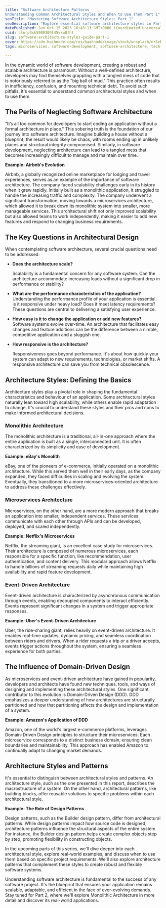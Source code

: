 ```yaml
---
title: "Software Architecture Patterns
Understanding Common Architectural Styles and When to Use Them Part 1"
seoTitle: "Mastering Software Architecture Styles: Part 1"
seoDescription: "Explore essential software architecture styles in Part 1 of our in-depth guide. Learn about microservices, event-driven design, and more."
datePublished: Sun Oct 15 2023 16:43:13 GMT+0000 (Coordinated Universal Time)
cuid: clnrp3sk5000309l45vkw8fht
slug: software-architecture-styles-guide-part-1
cover: https://cdn.hashnode.com/res/hashnode/image/stock/unsplash/nrSzRUWqmoI/upload/df8117dc4fe874566834e649d325dc06.jpeg
tags: microservices, software-development, software-architecture, tech-trends, event-driven-architecture

---
```


In the dynamic world of software development, creating a robust and scalable architecture is paramount. Without a well-defined architecture, developers may find themselves grappling with a tangled mess of code that is notoriously referred to as the "big ball of mud." This practice often results in inefficiency, confusion, and mounting technical debt. To avoid such pitfalls, it's essential to understand common architectural styles and when to use them.

## **The Perils of Neglecting Software Architecture**

"It’s all too common for developers to start coding an application without a formal architecture in place." This sobering truth is the foundation of our journey into software architecture. Imagine building a house without a blueprint; the result would likely be chaos, with rooms ending up in unlikely places and structural integrity compromised. Similarly, in software development, neglecting architecture can lead to a tangled mess that becomes increasingly difficult to manage and maintain over time.

**Example: Airbnb's Evolution**

Airbnb, a globally recognized online marketplace for lodging and travel experiences, serves as an example of the importance of software architecture. The company faced scalability challenges early in its history when it grew rapidly. Initially built as a monolithic application, it struggled to handle the increasing traffic and complexity. The company underwent a significant transformation, moving towards a microservices architecture, which allowed it to break down its monolithic system into smaller, more manageable services. This architectural shift not only improved scalability but also allowed teams to work independently, making it easier to add new features and respond to changing business requirements.

## **The Key Questions in Architectural Design**

When contemplating software architecture, several crucial questions need to be addressed:

* **Does the architecture scale?**
    
    Scalability is a fundamental concern for any software system. Can the architecture accommodate increasing loads without a significant drop in performance or stability?
    
* **What are the performance characteristics of the application?** Understanding the performance profile of your application is essential. Is it responsive under heavy load? Does it meet latency requirements? These questions are central to delivering a satisfying user experience.
    
* **How easy is it to change the application or add new features?** Software systems evolve over-time. An architecture that facilitates easy changes and feature additions can be the difference between a nimble, competitive application and a sluggish one.
    
* **How responsive is the architecture?**
    
    Responsiveness goes beyond performance. It's about how quickly your system can adapt to new requirements, technologies, or market shifts. A responsive architecture can save you from technical obsolescence.
    

## **Architecture Styles: Defining the Basics**

Architecture styles play a pivotal role in shaping the fundamental characteristics and behaviour of an application. Some architectural styles naturally lean toward high scalability, while others enable rapid adaptation to change. It's crucial to understand these styles and their pros and cons to make informed architectural decisions.

### **Monolithic Architecture**

The monolithic architecture is a traditional, all-in-one approach where the entire application is built as a single, interconnected unit. It is often characterized by its simplicity and ease of development.

**Example: eBay's Monolith**

eBay, one of the pioneers of e-commerce, initially operated on a monolithic architecture. While this served them well in their early days, as the company expanded, they faced difficulties in scaling and evolving the system. Eventually, they transitioned to a more microservices-oriented architecture to address these challenges effectively.

### **Microservices Architecture**

Microservices, on the other hand, are a more modern approach that breaks an application into smaller, independent services. These services communicate with each other through APIs and can be developed, deployed, and scaled independently.

**Example: Netflix's Microservices**

Netflix, the streaming giant, is an excellent case study for microservices. Their architecture is composed of numerous microservices, each responsible for a specific function, like recommendation, user authentication, and content delivery. This modular approach allows Netflix to handle billions of streaming requests daily while maintaining high availability and rapid feature development.

### **Event-Driven Architecture**

Event-driven architecture is characterized by asynchronous communication through events, enabling decoupled components to interact efficiently. Events represent significant changes in a system and trigger appropriate responses.

**Example: Uber's Event-Driven Architecture**

Uber, the ride-sharing giant, relies heavily on event-driven architecture. It enables real-time updates, dynamic pricing, and seamless coordination between riders and drivers. When a rider requests a trip or a driver accepts, events trigger actions throughout the system, ensuring a seamless experience for both parties.

## **The Influence of Domain-Driven Design**

As microservices and event-driven architecture have gained in popularity, developers and architects have found new techniques, tools, and ways of designing and implementing these architectural styles. One significant contributor to this evolution is Domain-Driven Design (DDD). DDD emphasizes a deeper understanding of how architectures are structurally partitioned and how that partitioning affects the design and implementation of a system.

**Example: Amazon's Application of DDD**

Amazon, one of the world's largest e-commerce platforms, leverages Domain-Driven Design principles to structure their microservices. Each microservice corresponds to a distinct business domain, ensuring clean boundaries and maintainability. This approach has enabled Amazon to continually adapt to changing market demands.

## **Architecture Styles and Patterns**

It's essential to distinguish between architectural styles and patterns. An architecture style, such as the one presented in this report, describes the macrostructure of a system. On the other hand, architectural patterns, like building blocks, offer reusable solutions to specific problems within each architectural style.

**Example: The Role of Design Patterns**

Design patterns, such as the Builder design pattern, differ from architectural patterns. While design patterns impact how source code is designed, architecture patterns influence the structural aspects of the entire system. For instance, the Builder design pattern helps create complex objects step by step, promoting flexibility in constructing objects.

In the upcoming parts of this series, we'll dive deeper into each architectural style, explore real-world examples, and discuss when to use them based on specific project requirements. We'll also explore architecture patterns that complement these styles to create robust and flexible software systems.

Understanding software architecture is fundamental to the success of any software project. It's the blueprint that ensures your application remains scalable, adaptable, and efficient in the face of ever-evolving demands. Stay tuned for Part 2, where we'll explore Monolithic Architecture in more detail and discover its real-world applications.